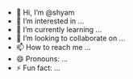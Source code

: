 - 👋 Hi, I’m @shyam
- 👀 I’m interested in ...
- 🌱 I’m currently learning ...
- 💞️ I’m looking to collaborate on ...
- 📫 How to reach me ...
- 😄 Pronouns: ...
- ⚡ Fun fact: ...

<!---
shyam78s/shyam78s is a ✨ special ✨ repository because its `README.md` (this file) appears on your GitHub profile.
You can click the Preview link to take a look at your changes.
--->
